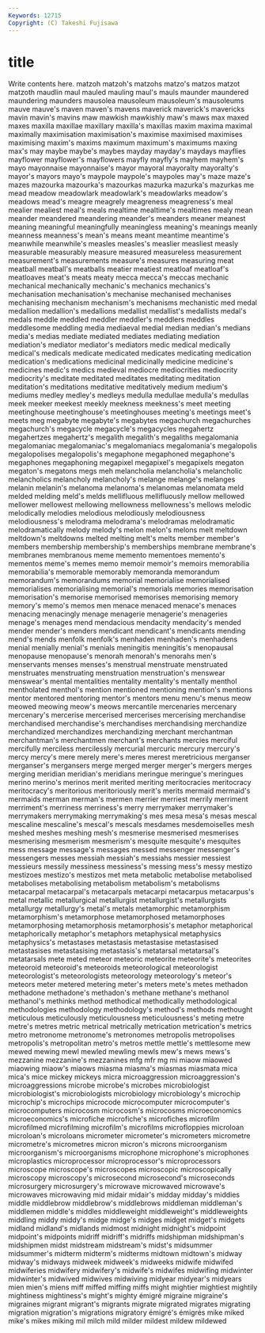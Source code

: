 ```yaml
---
Keywords: 12715 
Copyright: (C) Takeshi Fujisawa
---
```


# title

Write contents here.
 matzoh matzoh's
matzohs matzo's matzos matzot matzoth maudlin maul mauled mauling maul's
mauls maunder maundered maundering maunders mausolea mausoleum mausoleum's mausoleums mauve
mauve's maven maven's mavens maverick maverick's mavericks mavin mavin's mavins
maw mawkish mawkishly maw's maws max maxed maxes maxilla maxillae
maxillary maxilla's maxillas maxim maxima maximal maximally maximisation maximisation's maximise
maximised maximises maximising maxim's maxims maximum maximum's maximums maxing max's
may maybe maybe's maybes mayday mayday's maydays mayflies mayflower mayflower's
mayflowers mayfly mayfly's mayhem mayhem's mayo mayonnaise mayonnaise's mayor mayoral
mayoralty mayoralty's mayor's mayors mayo's maypole maypole's maypoles may's maze
maze's mazes mazourka mazourka's mazourkas mazurka mazurka's mazurkas me mead
meadow meadowlark meadowlark's meadowlarks meadow's meadows mead's meagre meagrely meagreness
meagreness's meal mealier mealiest meal's meals mealtime mealtime's mealtimes mealy
mean meander meandered meandering meander's meanders meaner meanest meaning meaningful
meaningfully meaningless meaning's meanings meanly meanness meanness's mean's means meant
meantime meantime's meanwhile meanwhile's measles measles's measlier measliest measly measurable
measurably measure measured measureless measurement measurement's measurements measure's measures measuring
meat meatball meatball's meatballs meatier meatiest meatloaf meatloaf's meatloaves meat's
meats meaty mecca mecca's meccas mechanic mechanical mechanically mechanic's mechanics
mechanics's mechanisation mechanisation's mechanise mechanised mechanises mechanising mechanism mechanism's mechanisms
mechanistic med medal medallion medallion's medallions medallist medallist's medallists medal's
medals meddle meddled meddler meddler's meddlers meddles meddlesome meddling media
mediaeval medial median median's medians media's medias mediate mediated mediates
mediating mediation mediation's mediator mediator's mediators medic medical medically medical's
medicals medicate medicated medicates medicating medication medication's medications medicinal medicinally
medicine medicine's medicines medic's medics medieval mediocre mediocrities mediocrity mediocrity's
meditate meditated meditates meditating meditation meditation's meditations meditative meditatively medium
medium's mediums medley medley's medleys medulla medullae medulla's medullas meek
meeker meekest meekly meekness meekness's meet meeting meetinghouse meetinghouse's meetinghouses
meeting's meetings meet's meets meg megabyte megabyte's megabytes megachurch megachurches
megachurch's megacycle megacycle's megacycles megahertz megahertzes megahertz's megalith megalith's megaliths
megalomania megalomaniac megalomaniac's megalomaniacs megalomania's megalopolis megalopolises megalopolis's megaphone megaphoned
megaphone's megaphones megaphoning megapixel megapixel's megapixels megaton megaton's megatons megs
meh melancholia melancholia's melancholic melancholics melancholy melancholy's melange melange's melanges
melanin melanin's melanoma melanoma's melanomas melanomata meld melded melding meld's
melds mellifluous mellifluously mellow mellowed mellower mellowest mellowing mellowness mellowness's
mellows melodic melodically melodies melodious melodiously melodiousness melodiousness's melodrama melodrama's
melodramas melodramatic melodramatically melody melody's melon melon's melons melt meltdown
meltdown's meltdowns melted melting melt's melts member member's members membership
membership's memberships membrane membrane's membranes membranous meme memento mementoes memento's
mementos meme's memes memo memoir memoir's memoirs memorabilia memorabilia's memorable
memorably memoranda memorandum memorandum's memorandums memorial memorialise memorialised memorialises memorialising
memorial's memorials memories memorisation memorisation's memorise memorised memorises memorising memory
memory's memo's memos men menace menaced menace's menaces menacing menacingly
menage menagerie menagerie's menageries menage's menages mend mendacious mendacity mendacity's
mended mender mender's menders mendicant mendicant's mendicants mending mend's mends
menfolk menfolk's menhaden menhaden's menhadens menial menially menial's menials meningitis
meningitis's menopausal menopause menopause's menorah menorah's menorahs men's menservants menses
menses's menstrual menstruate menstruated menstruates menstruating menstruation menstruation's menswear menswear's
mental mentalities mentality mentality's mentally menthol mentholated menthol's mention mentioned
mentioning mention's mentions mentor mentored mentoring mentor's mentors menu menu's
menus meow meowed meowing meow's meows mercantile mercenaries mercenary mercenary's
mercerise mercerised mercerises mercerising merchandise merchandised merchandise's merchandises merchandising merchandize
merchandized merchandizes merchandizing merchant merchantman merchantman's merchantmen merchant's merchants mercies
merciful mercifully merciless mercilessly mercurial mercuric mercury mercury's mercy mercy's
mere merely mere's meres merest meretricious merganser merganser's mergansers merge
merged merger merger's mergers merges merging meridian meridian's meridians meringue
meringue's meringues merino merino's merinos merit merited meriting meritocracies meritocracy
meritocracy's meritorious meritoriously merit's merits mermaid mermaid's mermaids merman merman's
mermen merrier merriest merrily merriment merriment's merriness merriness's merry merrymaker
merrymaker's merrymakers merrymaking merrymaking's mes mesa mesa's mesas mescal mescaline
mescaline's mescal's mescals mesdames mesdemoiselles mesh meshed meshes meshing mesh's
mesmerise mesmerised mesmerises mesmerising mesmerism mesmerism's mesquite mesquite's mesquites mess
message message's messages messed messenger messenger's messengers messes messiah messiah's
messiahs messier messiest messieurs messily messiness messiness's messing mess's messy
mestizo mestizoes mestizo's mestizos met meta metabolic metabolise metabolised metabolises
metabolising metabolism metabolism's metabolisms metacarpal metacarpal's metacarpals metacarpi metacarpus metacarpus's
metal metallic metallurgical metallurgist metallurgist's metallurgists metallurgy metallurgy's metal's metals
metamorphic metamorphism metamorphism's metamorphose metamorphosed metamorphoses metamorphosing metamorphosis metamorphosis's metaphor
metaphorical metaphorically metaphor's metaphors metaphysical metaphysics metaphysics's metastases metastasis metastasise
metastasised metastasises metastasising metastasis's metatarsal metatarsal's metatarsals mete meted meteor
meteoric meteorite meteorite's meteorites meteoroid meteoroid's meteoroids meteorological meteorologist meteorologist's
meteorologists meteorology meteorology's meteor's meteors meter metered metering meter's meters
mete's metes methadon methadone methadone's methadon's methane methane's methanol methanol's
methinks method methodical methodically methodological methodologies methodology methodology's method's methods
methought meticulous meticulously meticulousness meticulousness's meting metre metre's metres metric
metrical metrically metrication metrication's metrics metro metronome metronome's metronomes metropolis
metropolises metropolis's metropolitan metro's metros mettle mettle's mettlesome mew mewed
mewing mewl mewled mewling mewls mew's mews mews's mezzanine mezzanine's
mezzanines mfg mfr mg mi miaow miaowed miaowing miaow's miaows
miasma miasma's miasmas miasmata mica mica's mice mickey mickeys micra
microaggression microaggression's microaggressions microbe microbe's microbes microbiologist microbiologist's microbiologists microbiology
microbiology's microchip microchip's microchips microcode microcomputer microcomputer's microcomputers microcosm microcosm's
microcosms microeconomics microeconomics's microfiche microfiche's microfiches microfilm microfilmed microfilming microfilm's
microfilms microfloppies microloan microloan's microloans micrometer micrometer's micrometers micrometre micrometre's
micrometres micron micron's microns microorganism microorganism's microorganisms microphone microphone's microphones
microplastics microprocessor microprocessor's microprocessors microscope microscope's microscopes microscopic microscopically microscopy
microscopy's microsecond microsecond's microseconds microsurgery microsurgery's microwave microwaved microwave's microwaves
microwaving mid midair midair's midday midday's middies middle middlebrow middlebrow's
middlebrows middleman middleman's middlemen middle's middles middleweight middleweight's middleweights middling
middy middy's midge midge's midges midget midget's midgets midland midland's
midlands midmost midnight midnight's midpoint midpoint's midpoints midriff midriff's midriffs
midshipman midshipman's midshipmen midst midstream midstream's midst's midsummer midsummer's midterm
midterm's midterms midtown midtown's midway midway's midways midweek midweek's midweeks
midwife midwifed midwiferies midwifery midwifery's midwife's midwifes midwifing midwinter midwinter's
midwived midwives midwiving midyear midyear's midyears mien mien's miens miff
miffed miffing miffs might mightier mightiest mightily mightiness mightiness's might's
mighty émigré migraine migraine's migraines migrant migrant's migrants migrate migrated
migrates migrating migration migration's migrations migratory émigré's émigrés mike miked
mike's mikes miking mil milch mild milder mildest mildew mildewed

